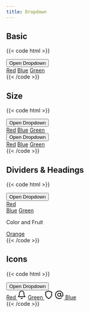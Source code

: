 ```yaml
---
title: Dropdown
---
```


## Basic

{{< code html >}}

<div class="dropdown">
  <button class="btn btn-primary dropdown-trigger" id="open-color-menu">
    Open Dropdown
  </button>
  <div id="color-menu" class="dropdown-list">
    <a href="#" class="dropdown-item">Red</a>
    <a href="#" class="dropdown-item">Blue</a>
    <a href="#" class="dropdown-item">Green</a>
  </div>
</div>
{{< /code >}}

## Size

{{< code html >}}

<div class="flex space-x-2">
  <div class="dropdown dropdown-sm">
    <button class="btn btn-primary btn-sm dropdown-trigger" id="open-color-menu">
      Open Dropdown
    </button>
    <div id="color-menu" class="dropdown-list">
      <a href="#" class="dropdown-item">Red</a>
      <a href="#" class="dropdown-item">Blue</a>
      <a href="#" class="dropdown-item">Green</a>
    </div>
  </div>
  <div class="dropdown dropdown-lg">
    <button class="btn btn-primary btn-lg dropdown-trigger" id="open-color-menu">
      Open Dropdown
    </button>
    <div id="color-menu" class="dropdown-list">
      <a href="#" class="dropdown-item">Red</a>
      <a href="#" class="dropdown-item">Blue</a>
      <a href="#" class="dropdown-item">Green</a>
    </div>
  </div>
</div>
{{< /code >}}

## Dividers & Headings

{{< code html >}}

<div class="dropdown">
  <button class="btn btn-primary dropdown-trigger" id="open-color-menu">
    Open Dropdown
  </button>
  <div id="color-menu" class="dropdown-list">
    <a href="#" class="dropdown-item">Red</a>
    <div class="dropdown-divide"></div>
    <a href="#" class="dropdown-item">Blue</a>
    <a href="#" class="dropdown-item">Green</a>
    <div class="dropdown-divide"></div>
    <p class="dropdown-header">Color and Fruit</p>
    <a href="#" class="dropdown-item">Orange</a>
  </div>
</div>
{{< /code >}}

## Icons

{{< code html >}}

<div class="dropdown">
  <button class="btn btn-primary dropdown-trigger" id="open-color-menu">
    Open Dropdown
  </button>
  <div id="color-menu" class="dropdown-list">
    <a href="#" class="dropdown-item justify-between">Red <svg xmlns="http://www.w3.org/2000/svg" width="24" height="24" viewBox="0 0 24 24" fill="none" stroke="currentColor" stroke-width="2" stroke-linecap="round" stroke-linejoin="round"><path d="M18 8A6 6 0 0 0 6 8c0 7-3 9-3 9h18s-3-2-3-9"></path><path d="M13.73 21a2 2 0 0 1-3.46 0"></path></svg></a>
    <a href="#" class="dropdown-item justify-between">Green <svg xmlns="http://www.w3.org/2000/svg" width="24" height="24" viewBox="0 0 24 24" fill="none" stroke="currentColor" stroke-width="2" stroke-linecap="round" stroke-linejoin="round"><path d="M12 22s8-4 8-10V5l-8-3-8 3v7c0 6 8 10 8 10z"></path></svg></a>
    <a href="#" class="dropdown-item"><svg xmlns="http://www.w3.org/2000/svg" width="24" height="24" viewBox="0 0 24 24" fill="none" stroke="currentColor" stroke-width="2" stroke-linecap="round" stroke-linejoin="round" class="mr-2"><circle cx="12" cy="12" r="4"></circle><path d="M16 8v5a3 3 0 0 0 6 0v-1a10 10 0 1 0-3.92 7.94"></path></svg> Blue</a>
  </div>
</div>
{{< /code >}}
